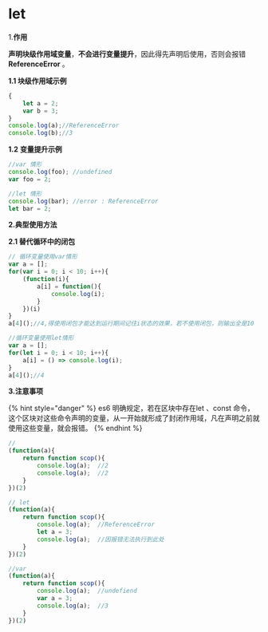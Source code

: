 # let

1.**作用**

**声明块级作用域变量**，**不会进行变量提升**，因此得先声明后使用，否则会报错 **ReferenceError** 。

**1.1 块级作用域示例**

```javascript
{
    let a = 2;
    var b = 3;
}
console.log(a);//ReferenceError
console.log(b);//3
```

**1.2** **变量提升示例**

```javascript
//var 情形
console.log(foo); //undefined
var foo = 2;

//let 情形
console.log(bar); //error : ReferenceError
let bar = 2;
```

**2.典型使用方法**

**2.1 替代循环中的闭包**

```javascript
// 循环变量使用var情形
var a = [];
for(var i = 0; i < 10; i++){
	(function(i){
		a[i] = function(){
			console.log(i);
		}
	})(i)
}
a[4]();//4,得使用闭包才能达到运行期间记住i状态的效果，若不使用闭包，则输出全是10

//循环变量使用let情形
var a = [];
for(let i = 0; i < 10; i++){
	a[i] = () => console.log(i);
}
a[4]();//4
```

**3.注意事项**

{% hint style="danger" %}
es6 明确规定，若在区块中存在let 、const 命令，这个区块对这些命令声明的变量，从一开始就形成了封闭作用域，凡在声明之前就使用这些变量，就会报错。
{% endhint %}

```javascript
//
(function(a){
	return function scop(){
		console.log(a);  //2
		console.log(a);  //2
	}
})(2)

// let
(function(a){
	return function scop(){
		console.log(a);  //ReferenceError
		let a = 3;	
		console.log(a);  //因报错无法执行到此处
	}
})(2)

//var
(function(a){
	return function scop(){
		console.log(a);  //undefiend
		var a = 3;	
		console.log(a);  //3
	}
})(2)
```

